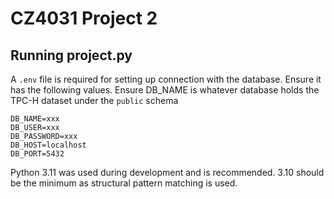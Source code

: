 # CZ4031 Project 2

## Running project.py

A `.env` file is required for setting up connection with the database. Ensure it has the following values. Ensure DB_NAME is whatever database holds the TPC-H dataset under the `public` schema

```
DB_NAME=xxx
DB_USER=xxx
DB_PASSWORD=xxx
DB_HOST=localhost
DB_PORT=5432
```

Python 3.11 was used during development and is recommended. 3.10 should be the minimum as structural pattern matching is used.